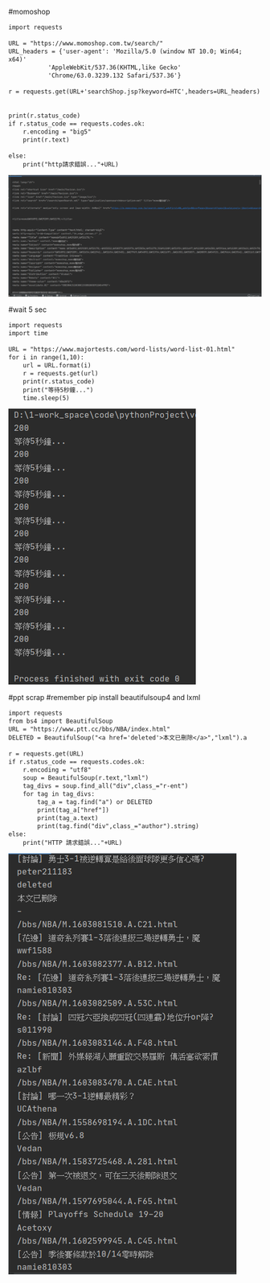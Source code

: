 #momoshop
```
import requests

URL = "https://www.momoshop.com.tw/search/"
URL_headers = {'user-agent': 'Mozilla/5.0 (window NT 10.0; Win64; x64)'
           'AppleWebKit/537.36(KHTML,like Gecko'
           'Chrome/63.0.3239.132 Safari/537.36'}

r = requests.get(URL+'searchShop.jsp?keyword=HTC',headers=URL_headers)


print(r.status_code)
if r.status_code == requests.codes.ok:
    r.encoding = "big5"
    print(r.text)

else:
    print("http請求錯誤..."+URL)
```
![image](https://github.com/kampfcl3/pyhon_WebScrapying/blob/main/pic/1q.png)


#wait 5 sec
```
import requests
import time

URL = "https://www.majortests.com/word-lists/word-list-01.html"
for i in range(1,10):
    url = URL.format(i)
    r = requests.get(url)
    print(r.status_code)
    print("等待5秒鐘...")
    time.sleep(5)
```
![image](https://github.com/kampfcl3/pyhon_WebScrapying/blob/main/pic/2q.png)

#ppt scrap
#remember pip install beautifulsoup4 and lxml
```
import requests
from bs4 import BeautifulSoup
URL = "https://www.ptt.cc/bbs/NBA/index.html"
DELETED = BeautifulSoup("<a href='deleted'>本文已刪除</a>","lxml").a

r = requests.get(URL)
if r.status_code == requests.codes.ok:
    r.encoding = "utf8"
    soup = BeautifulSoup(r.text,"lxml")
    tag_divs = soup.find_all("div",class_="r-ent")
    for tag in tag_divs:
        tag_a = tag.find("a") or DELETED
        print(tag_a["href"])
        print(tag_a.text)
        print(tag.find("div",class_="author").string)
else:
    print("HTTP 請求錯誤..."+URL)
```

![image](https://github.com/kampfcl3/pyhon_WebScrapying/blob/main/pic/3q.png)
